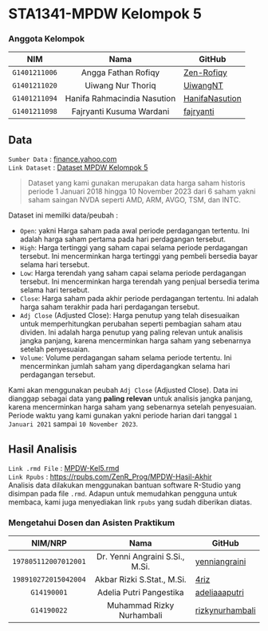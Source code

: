 # STA1341-MPDW Kelompok 5
### Anggota Kelompok
|    **NIM**    |            **Nama**           | **GitHub**                                          |
|:-------------:|:-----------------------------:|-----------------------------------------------------|
| `G1401211006` |      Angga Fathan Rofiqy      | [Zen-Rofiqy](https://github.com/Zen-Rofiqy )        |
| `G1401211020` |       Uiwang Nur Thoriq       | [UiwangNT](https://github.com/UiwangNT)             |
| `G1401211094` | Hanifa   Rahmacindia Nasution | [HanifaNasution](https://github.com/HanifaNasution) |
| `G1401211098` |   Fajryanti   Kusuma Wardani  | [fajryanti](http://github.com/fajryanti)            |
  
## Data
`Sumber Data` : [finance.yahoo.com](https://finance.yahoo.com/)  
`Link Dataset` : [Dataset MPDW Kelompok 5](https://finance.yahoo.com/)  
> Dataset yang kami gunakan merupakan data harga saham historis periode 1 Januari 2018 hingga 10 November 2023 dari 6 saham yakni saham saingan NVDA seperti AMD, ARM, AVGO, TSM, dan INTC.  

Dataset ini memilki data/peubah :
* `Open`: yakni Harga saham pada awal periode perdagangan tertentu. Ini adalah harga saham pertama pada hari perdagangan tersebut.
* `High`: Harga tertinggi yang saham capai selama periode perdagangan tersebut. Ini mencerminkan harga tertinggi yang pembeli bersedia bayar selama hari tersebut.
* `Low`: Harga terendah yang saham capai selama periode perdagangan tersebut. Ini mencerminkan harga terendah yang penjual bersedia terima selama hari tersebut.
* `Close`: Harga saham pada akhir periode perdagangan tertentu. Ini adalah harga saham terakhir pada hari perdagangan tersebut.
* `Adj Close` (Adjusted Close): Harga penutup yang telah disesuaikan untuk memperhitungkan perubahan seperti pembagian saham atau dividen. Ini adalah harga penutup yang paling relevan untuk analisis jangka panjang, karena mencerminkan harga saham yang sebenarnya setelah penyesuaian.
* `Volume`: Volume perdagangan saham selama periode tertentu. Ini mencerminkan jumlah saham yang diperdagangkan selama hari perdagangan tersebut.
  
Kami akan menggunakan peubah `Adj Close` (Adjusted Close). Data ini dianggap sebagai data yang **paling relevan** untuk analisis jangka panjang, karena mencerminkan harga saham yang sebenarnya setelah penyesuaian. Periode waktu yang kami gunakan yakni periode harian dari tanggal `1 Januari 2021` sampai `10 November 2023`.  

## Hasil Analisis
`Link .rmd File` : [MPDW-Kel5.rmd](https://github.com/Zen-Rofiqy/-STA1341-MPDW-Kel5/blob/main/MPDW-Kel5.rmd)  
`Link Rpubs` : https://rpubs.com/ZenR_Prog/MPDW-Hasil-Akhir  
Analisis data dilakukan menggunakan bantuan software R-Studio yang disimpan pada file `.rmd`. 
Adapun untuk memudahkan pengguna untuk membaca, kami juga menyediakan link `rpubs` yang sudah diberikan diatas.


### Mengetahui Dosen dan Asisten Praktikum
|      **NIM/NRP**     |             **Nama**            | **GitHub**                                           |
|:--------------------:|:-------------------------------:|------------------------------------------------------|
| `197805112007012001` | Dr. Yenni Angraini S.Si., M.Si. | [yenniangraini](https://github.com/yenniangraini)    |
| `198910272015042004` |    Akbar Rizki S.Stat., M.Si.   | [4riz](https://github.com/4riz)                      |
|      `G14190001`     |     Adelia Putri Pangestika     | [adeliaaaputri](https://github.com/adeliaaaputri)    |
|      `G14190022`     |    Muhammad Rizky Nurhambali    | [rizkynurhambali](http://github.com/rizkynurhambali) |

